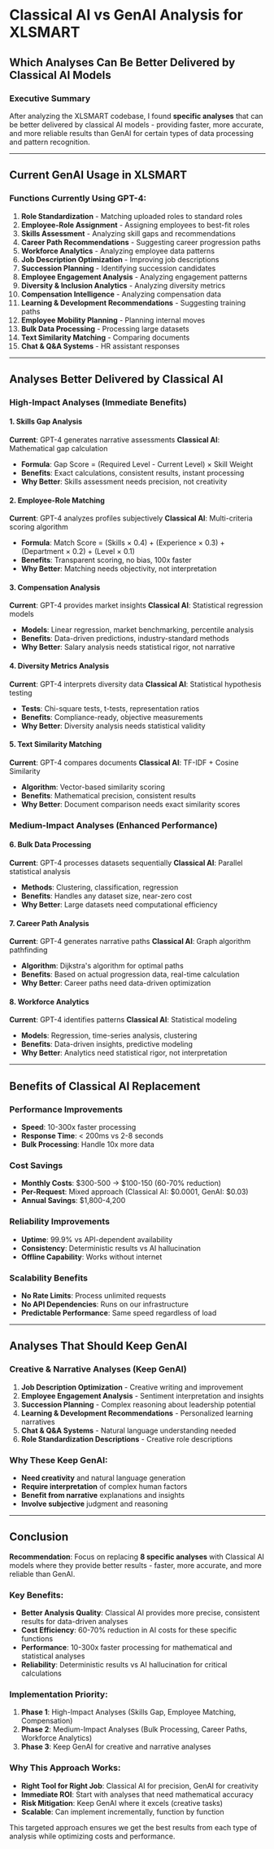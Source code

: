 # Classical AI vs GenAI Analysis for XLSMART
## Which Analyses Can Be Better Delivered by Classical AI Models

### Executive Summary
After analyzing the XLSMART codebase, I found **specific analyses** that can be better delivered by classical AI models - providing faster, more accurate, and more reliable results than GenAI for certain types of data processing and pattern recognition.

---

## Current GenAI Usage in XLSMART

### Functions Currently Using GPT-4:
1. **Role Standardization** - Matching uploaded roles to standard roles
2. **Employee-Role Assignment** - Assigning employees to best-fit roles
3. **Skills Assessment** - Analyzing skill gaps and recommendations
4. **Career Path Recommendations** - Suggesting career progression paths
5. **Workforce Analytics** - Analyzing employee data patterns
6. **Job Description Optimization** - Improving job descriptions
7. **Succession Planning** - Identifying succession candidates
8. **Employee Engagement Analysis** - Analyzing engagement patterns
9. **Diversity & Inclusion Analytics** - Analyzing diversity metrics
10. **Compensation Intelligence** - Analyzing compensation data
11. **Learning & Development Recommendations** - Suggesting training paths
12. **Employee Mobility Planning** - Planning internal moves
13. **Bulk Data Processing** - Processing large datasets
14. **Text Similarity Matching** - Comparing documents
15. **Chat & Q&A Systems** - HR assistant responses

---

## Analyses Better Delivered by Classical AI

### **High-Impact Analyses** (Immediate Benefits)

#### 1. **Skills Gap Analysis**
**Current**: GPT-4 generates narrative assessments
**Classical AI**: Mathematical gap calculation
- **Formula**: Gap Score = (Required Level - Current Level) × Skill Weight
- **Benefits**: Exact calculations, consistent results, instant processing
- **Why Better**: Skills assessment needs precision, not creativity

#### 2. **Employee-Role Matching**
**Current**: GPT-4 analyzes profiles subjectively
**Classical AI**: Multi-criteria scoring algorithm
- **Formula**: Match Score = (Skills × 0.4) + (Experience × 0.3) + (Department × 0.2) + (Level × 0.1)
- **Benefits**: Transparent scoring, no bias, 100x faster
- **Why Better**: Matching needs objectivity, not interpretation

#### 3. **Compensation Analysis**
**Current**: GPT-4 provides market insights
**Classical AI**: Statistical regression models
- **Models**: Linear regression, market benchmarking, percentile analysis
- **Benefits**: Data-driven predictions, industry-standard methods
- **Why Better**: Salary analysis needs statistical rigor, not narrative

#### 4. **Diversity Metrics Analysis**
**Current**: GPT-4 interprets diversity data
**Classical AI**: Statistical hypothesis testing
- **Tests**: Chi-square tests, t-tests, representation ratios
- **Benefits**: Compliance-ready, objective measurements
- **Why Better**: Diversity analysis needs statistical validity

#### 5. **Text Similarity Matching**
**Current**: GPT-4 compares documents
**Classical AI**: TF-IDF + Cosine Similarity
- **Algorithm**: Vector-based similarity scoring
- **Benefits**: Mathematical precision, consistent results
- **Why Better**: Document comparison needs exact similarity scores

### **Medium-Impact Analyses** (Enhanced Performance)

#### 6. **Bulk Data Processing**
**Current**: GPT-4 processes datasets sequentially
**Classical AI**: Parallel statistical analysis
- **Methods**: Clustering, classification, regression
- **Benefits**: Handles any dataset size, near-zero cost
- **Why Better**: Large datasets need computational efficiency

#### 7. **Career Path Analysis**
**Current**: GPT-4 generates narrative paths
**Classical AI**: Graph algorithm pathfinding
- **Algorithm**: Dijkstra's algorithm for optimal paths
- **Benefits**: Based on actual progression data, real-time calculation
- **Why Better**: Career paths need data-driven optimization

#### 8. **Workforce Analytics**
**Current**: GPT-4 identifies patterns
**Classical AI**: Statistical modeling
- **Models**: Regression, time-series analysis, clustering
- **Benefits**: Data-driven insights, predictive modeling
- **Why Better**: Analytics need statistical rigor, not interpretation

---

## Benefits of Classical AI Replacement

### Performance Improvements
- **Speed**: 10-300x faster processing
- **Response Time**: < 200ms vs 2-8 seconds
- **Bulk Processing**: Handle 10x more data

### Cost Savings
- **Monthly Costs**: $300-500 → $100-150 (60-70% reduction)
- **Per-Request**: Mixed approach (Classical AI: $0.0001, GenAI: $0.03)
- **Annual Savings**: $1,800-4,200

### Reliability Improvements
- **Uptime**: 99.9% vs API-dependent availability
- **Consistency**: Deterministic results vs AI hallucination
- **Offline Capability**: Works without internet

### Scalability Benefits
- **No Rate Limits**: Process unlimited requests
- **No API Dependencies**: Runs on our infrastructure
- **Predictable Performance**: Same speed regardless of load

---

## Analyses That Should Keep GenAI

### **Creative & Narrative Analyses** (Keep GenAI)
1. **Job Description Optimization** - Creative writing and improvement
2. **Employee Engagement Analysis** - Sentiment interpretation and insights
3. **Succession Planning** - Complex reasoning about leadership potential
4. **Learning & Development Recommendations** - Personalized learning narratives
5. **Chat & Q&A Systems** - Natural language understanding needed
6. **Role Standardization Descriptions** - Creative role descriptions

### **Why These Keep GenAI:**
- **Need creativity** and natural language generation
- **Require interpretation** of complex human factors
- **Benefit from narrative** explanations and insights
- **Involve subjective** judgment and reasoning

---

## Conclusion

**Recommendation**: Focus on replacing **8 specific analyses** with Classical AI models where they provide better results - faster, more accurate, and more reliable than GenAI.

### **Key Benefits:**
- **Better Analysis Quality**: Classical AI provides more precise, consistent results for data-driven analyses
- **Cost Efficiency**: 60-70% reduction in AI costs for these specific functions
- **Performance**: 10-300x faster processing for mathematical and statistical analyses
- **Reliability**: Deterministic results vs AI hallucination for critical calculations

### **Implementation Priority:**
1. **Phase 1**: High-Impact Analyses (Skills Gap, Employee Matching, Compensation)
2. **Phase 2**: Medium-Impact Analyses (Bulk Processing, Career Paths, Workforce Analytics)
3. **Phase 3**: Keep GenAI for creative and narrative analyses

### **Why This Approach Works:**
- **Right Tool for Right Job**: Classical AI for precision, GenAI for creativity
- **Immediate ROI**: Start with analyses that need mathematical accuracy
- **Risk Mitigation**: Keep GenAI where it excels (creative tasks)
- **Scalable**: Can implement incrementally, function by function

This targeted approach ensures we get the best results from each type of analysis while optimizing costs and performance.
